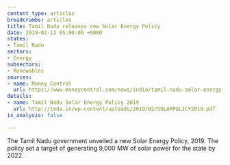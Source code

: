 ```yaml
---
content_type: articles
breadcrumbs: articles
title: Tamil Nadu releases new Solar Energy Policy
date: 2019-02-13 05:00:00 +0000
states:
- Tamil Nadu
sectors:
- Energy
subsectors:
- Renewables
sources:
- name: Money Control
  url: https://www.moneycontrol.com/news/india/tamil-nadu-solar-energy-policy-for-2019-sets-9000-mw-as-target-3481761.html
details:
- name: Tamil Nadu Solar Energy Policy 2019
  url: http://teda.in/wp-content/uploads/2019/02/SOLARPOLICY2019.pdf
is_analysis: false

---
```

The Tamil Nadu government unveiled a new Solar Energy Policy, 2019. The policy set a target of generating 9,000 MW of solar power for the state by 2022.